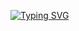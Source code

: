 <a href="https://git.io/typing-svg"><img src="https://readme-typing-svg.demolab.com?font=Fira+Code&pause=1000&random=false&width=1200&lines=MY+NAME+IS+DOLA+YEDIDYA++%7C%7C+I+AM+A+FULL+STACK+WEB+DEVELOPER" alt="Typing SVG" /></a>
